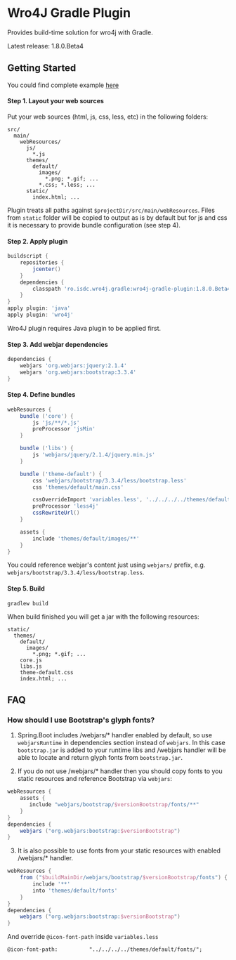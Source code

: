 # Wro4J Gradle Plugin

Provides build-time solution for wro4j with Gradle.

Latest release: 1.8.0.Beta4

## Getting Started

You could find complete example [here](https://github.com/IlyaAI/wro4j-gradle-plugin-sample)

#### Step 1. Layout your web sources

Put your web sources (html, js, css, less, etc) in the following folders:
```
src/
  main/
    webResources/
      js/
        *.js
      themes/
        default/
          images/
            *.png; *.gif; ...
          *.css; *.less; ...
      static/
        index.html; ...
```
Plugin treats all paths against `$projectDir/src/main/webResources`.
Files from `static` folder will be copied to output as is by default but for js and css it is necessary to provide bundle configuration (see step 4).

#### Step 2. Apply plugin
```groovy
buildscript {
    repositories {
        jcenter()
    }
    dependencies {
        classpath 'ro.isdc.wro4j.gradle:wro4j-gradle-plugin:1.8.0.Beta4'
    }
}
apply plugin: 'java'
apply plugin: 'wro4j'
```
Wro4J plugin requires Java plugin to be applied first.

#### Step 3. Add webjar dependencies
```groovy
dependencies {
    webjars 'org.webjars:jquery:2.1.4'
    webjars 'org.webjars:bootstrap:3.3.4'
}
```

#### Step 4. Define bundles
```groovy
webResources {
    bundle ('core') {
        js 'js/**/*.js'
        preProcessor 'jsMin'
    }

    bundle ('libs') {
        js 'webjars/jquery/2.1.4/jquery.min.js'
    }

    bundle ('theme-default') {
        css 'webjars/bootstrap/3.3.4/less/bootstrap.less'
        css 'themes/default/main.css'

        cssOverrideImport 'variables.less', '../../../../themes/default/variables.less'
        preProcessor 'less4j'
        cssRewriteUrl()
    }

    assets {
        include 'themes/default/images/**'
    }
}
```
You could reference webjar's content just using `webjars/` prefix, e.g. `webjars/bootstrap/3.3.4/less/bootstrap.less`.

#### Step 5. Build
```
gradlew build
```
When build finished you will get a jar with the following resources:
```
static/
  themes/
    default/
      images/
        *.png; *.gif; ...
    core.js
    libs.js
    theme-default.css
    index.html; ...
```

## FAQ

### How should I use Bootstrap's glyph fonts?

1. Spring.Boot includes /webjars/* handler enabled by default, so use `webjarsRuntime` 
in dependencies section instead of `webjars`. In this case `bootstrap.jar` is added to 
your runtime libs and /webjars handler will be able to locate and return glyph fonts 
from `bootstrap.jar`.


2. If you do not use /webjars/* handler then you should copy fonts to you static 
resources and reference Bootstrap via `webjars`:
```groovy
webResources {     
    assets {
       include "webjars/bootstrap/$versionBootstrap/fonts/**"
    }
}
dependencies {
    webjars ("org.webjars:bootstrap:$versionBootstrap")
}
```

 
3. It is also possible to use fonts from your static resources with enabled /webjars/* handler.
```groovy
webResources {     
    from ("$buildMainDir/webjars/bootstrap/$versionBootstrap/fonts") {
        include '**'
        into 'themes/default/fonts'
    }
}
dependencies {
    webjars ("org.webjars:bootstrap:$versionBootstrap")
}
```
And override `@icon-font-path` inside `variables.less`
```less
@icon-font-path:          "../../../../themes/default/fonts/";
```